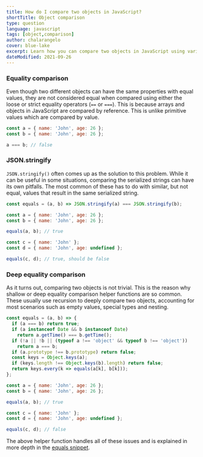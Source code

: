 ```yaml
---
title: How do I compare two objects in JavaScript?
shortTitle: Object comparison
type: question
language: javascript
tags: [object,comparison]
author: chalarangelo
cover: blue-lake
excerpt: Learn how you can compare two objects in JavaScript using various different techniques.
dateModified: 2021-09-26
---
```


### Equality comparison

Even though two different objects can have the same properties with equal values, they are not considered equal when compared using either the loose or strict equality operators (`==` or `===`). This is because arrays and objects in JavaScript are compared by reference. This is unlike primitive values which are compared by value.

```js
const a = { name: 'John', age: 26 };
const b = { name: 'John', age: 26 };

a === b; // false
```

### JSON.stringify

`JSON.stringify()` often comes up as the solution to this problem. While it can be useful in some situations, comparing the serialized strings can have its own pitfalls. The most common of these has to do with similar, but not equal, values that result in the same serialized string.

```js
const equals = (a, b) => JSON.stringify(a) === JSON.stringify(b);

const a = { name: 'John', age: 26 };
const b = { name: 'John', age: 26 };

equals(a, b); // true

const c = { name: 'John' };
const d = { name: 'John', age: undefined };

equals(c, d); // true, should be false
```

### Deep equality comparison

As it turns out, comparing two objects is not trivial. This is the reason why shallow or deep equality comparison helper functions are so common. These usually use recursion to deeply compare two objects, accounting for most scenarios such as empty values, special types and nesting.

```js
const equals = (a, b) => {
  if (a === b) return true;
  if (a instanceof Date && b instanceof Date)
    return a.getTime() === b.getTime();
  if (!a || !b || (typeof a !== 'object' && typeof b !== 'object'))
    return a === b;
  if (a.prototype !== b.prototype) return false;
  const keys = Object.keys(a);
  if (keys.length !== Object.keys(b).length) return false;
  return keys.every(k => equals(a[k], b[k]));
};

const a = { name: 'John', age: 26 };
const b = { name: 'John', age: 26 };

equals(a, b); // true

const c = { name: 'John' };
const d = { name: 'John', age: undefined };

equals(c, d); // false
```

The above helper function handles all of these issues and is explained in more depth in the [equals snippet](/js/s/equals).
